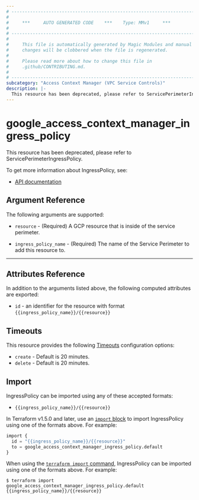 ```yaml
---
# ----------------------------------------------------------------------------
#
#     ***     AUTO GENERATED CODE    ***    Type: MMv1     ***
#
# ----------------------------------------------------------------------------
#
#     This file is automatically generated by Magic Modules and manual
#     changes will be clobbered when the file is regenerated.
#
#     Please read more about how to change this file in
#     .github/CONTRIBUTING.md.
#
# ----------------------------------------------------------------------------
subcategory: "Access Context Manager (VPC Service Controls)"
description: |-
  This resource has been deprecated, please refer to ServicePerimeterIngressPolicy.
---
```


# google_access_context_manager_ingress_policy

This resource has been deprecated, please refer to ServicePerimeterIngressPolicy.


To get more information about IngressPolicy, see:

* [API documentation](https://cloud.google.com/access-context-manager/docs/reference/rest/v1/accessPolicies.servicePerimeters#ingresspolicy)

## Argument Reference

The following arguments are supported:


* `resource` -
  (Required)
  A GCP resource that is inside of the service perimeter.

* `ingress_policy_name` -
  (Required)
  The name of the Service Perimeter to add this resource to.


- - -



## Attributes Reference

In addition to the arguments listed above, the following computed attributes are exported:

* `id` - an identifier for the resource with format `{{ingress_policy_name}}/{{resource}}`


## Timeouts

This resource provides the following
[Timeouts](https://developer.hashicorp.com/terraform/plugin/sdkv2/resources/retries-and-customizable-timeouts) configuration options:

- `create` - Default is 20 minutes.
- `delete` - Default is 20 minutes.

## Import


IngressPolicy can be imported using any of these accepted formats:

* `{{ingress_policy_name}}/{{resource}}`


In Terraform v1.5.0 and later, use an [`import` block](https://developer.hashicorp.com/terraform/language/import) to import IngressPolicy using one of the formats above. For example:

```tf
import {
  id = "{{ingress_policy_name}}/{{resource}}"
  to = google_access_context_manager_ingress_policy.default
}
```

When using the [`terraform import` command](https://developer.hashicorp.com/terraform/cli/commands/import), IngressPolicy can be imported using one of the formats above. For example:

```
$ terraform import google_access_context_manager_ingress_policy.default {{ingress_policy_name}}/{{resource}}
```
